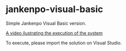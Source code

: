 # jankenpo-visual-basic

Simple Jankenpo Visual Basic version.

[A video ilustrating the execution of the system](https://www.youtube.com/watch?v=qoyxeUgOPiU)

To execute, please import the solution on Visual Studio.

